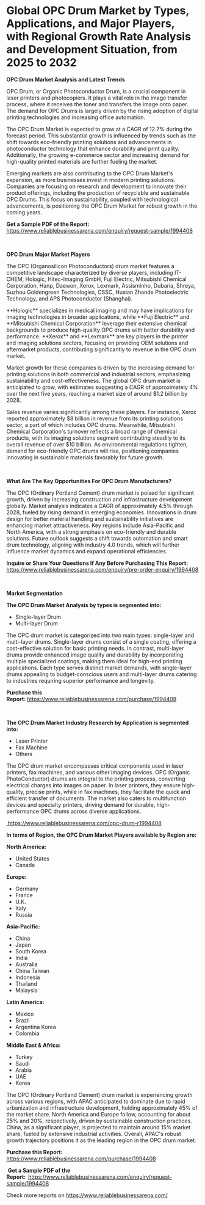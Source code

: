 <p><h1>Global OPC Drum Market by Types, Applications, and Major Players, with Regional Growth Rate Analysis and Development Situation, from 2025 to 2032</h1></p><p><strong>OPC Drum Market Analysis and Latest Trends</strong></p>
<p><p>OPC Drum, or Organic Photoconductor Drum, is a crucial component in laser printers and photocopiers. It plays a vital role in the image transfer process, where it receives the toner and transfers the image onto paper. The demand for OPC Drums is largely driven by the rising adoption of digital printing technologies and increasing office automation.</p><p>The OPC Drum Market is expected to grow at a CAGR of 12.7% during the forecast period. This substantial growth is influenced by trends such as the shift towards eco-friendly printing solutions and advancements in photoconductor technology that enhance durability and print quality. Additionally, the growing e-commerce sector and increasing demand for high-quality printed materials are further fueling the market.</p><p>Emerging markets are also contributing to the OPC Drum Market's expansion, as more businesses invest in modern printing solutions. Companies are focusing on research and development to innovate their product offerings, including the production of recyclable and sustainable OPC Drums. This focus on sustainability, coupled with technological advancements, is positioning the OPC Drum Market for robust growth in the coming years.</p></p>
<p><strong>Get a Sample PDF of the Report:&nbsp;</strong> <a href="https://www.reliablebusinessarena.com/enquiry/request-sample/1994408?utm_campaign=2335&utm_medium=2&utm_source=Github&utm_content=ia&utm_term=11022025&utm_id=opc-drum">https://www.reliablebusinessarena.com/enquiry/request-sample/1994408</a></p>
<p>&nbsp;</p>
<p><strong>OPC Drum Major Market Players</strong></p>
<p><p>The OPC (Organosilicon Photoconductors) drum market features a competitive landscape characterized by diverse players, including IT-CHEM, Hologic, Hitec-Imaging GmbH, Fuji Electric, Mitsubishi Chemical Corporation, Hanp, Daewon, Xerox, Lexmark, Assisminho, Dubaria, Shreya, Suzhou Goldengreen Technologies, CSSC, Huaian Zhande Photoelectric Technology, and APS Photoconductor (Shanghai).</p><p>**Hologic** specializes in medical imaging and may have implications for imaging technologies in broader applications, while **Fuji Electric** and **Mitsubishi Chemical Corporation** leverage their extensive chemical backgrounds to produce high-quality OPC drums with better durability and performance. **Xerox** and **Lexmark** are key players in the printer and imaging solutions sectors, focusing on providing OEM solutions and aftermarket products, contributing significantly to revenue in the OPC drum market.</p><p>Market growth for these companies is driven by the increasing demand for printing solutions in both commercial and industrial sectors, emphasizing sustainability and cost-effectiveness. The global OPC drum market is anticipated to grow, with estimates suggesting a CAGR of approximately 4% over the next five years, reaching a market size of around $1.2 billion by 2028.</p><p>Sales revenue varies significantly among these players. For instance, Xerox reported approximately $8 billion in revenue from its printing solutions sector, a part of which includes OPC drums. Meanwhile, Mitsubishi Chemical Corporation's turnover reflects a broad range of chemical products, with its imaging solutions segment contributing steadily to its overall revenue of over $10 billion. As environmental regulations tighten, demand for eco-friendly OPC drums will rise, positioning companies innovating in sustainable materials favorably for future growth.</p></p>
<p>&nbsp;</p>
<p><strong>What Are The Key Opportunities For OPC Drum Manufacturers?</strong></p>
<p><p>The OPC (Ordinary Portland Cement) drum market is poised for significant growth, driven by increasing construction and infrastructure development globally. Market analysis indicates a CAGR of approximately 4.5% through 2028, fueled by rising demand in emerging economies. Innovations in drum design for better material handling and sustainability initiatives are enhancing market attractiveness. Key regions include Asia-Pacific and North America, with a strong emphasis on eco-friendly and durable solutions. Future outlook suggests a shift towards automation and smart drum technology, aligning with industry 4.0 trends, which will further influence market dynamics and expand operational efficiencies.</p></p>
<p><strong>Inquire or Share Your Questions If Any Before Purchasing This Report:</strong> <a href="https://www.reliablebusinessarena.com/enquiry/pre-order-enquiry/1994408?utm_campaign=2335&utm_medium=2&utm_source=Github&utm_content=ia&utm_term=11022025&utm_id=opc-drum">https://www.reliablebusinessarena.com/enquiry/pre-order-enquiry/1994408</a></p>
<p>&nbsp;</p>
<p><strong>Market Segmentation</strong></p>
<p><strong>The OPC Drum Market Analysis by types is segmented into:</strong></p>
<p><ul><li>Single-layer Drum</li><li>Multi-layer Drum</li></ul></p>
<p><p>The OPC drum market is categorized into two main types: single-layer and multi-layer drums. Single-layer drums consist of a single coating, offering a cost-effective solution for basic printing needs. In contrast, multi-layer drums provide enhanced image quality and durability by incorporating multiple specialized coatings, making them ideal for high-end printing applications. Each type serves distinct market demands, with single-layer drums appealing to budget-conscious users and multi-layer drums catering to industries requiring superior performance and longevity.</p></p>
<p><strong>Purchase this Report:&nbsp;</strong><a href="https://www.reliablebusinessarena.com/purchase/1994408?utm_campaign=2335&utm_medium=2&utm_source=Github&utm_content=ia&utm_term=11022025&utm_id=opc-drum">https://www.reliablebusinessarena.com/purchase/1994408</a></p>
<p>&nbsp;</p>
<p><strong>The OPC Drum Market Industry Research by Application is segmented into:</strong></p>
<p><ul><li>Laser Printer</li><li>Fax Machine</li><li>Others</li></ul></p>
<p><p>The OPC drum market encompasses critical components used in laser printers, fax machines, and various other imaging devices. OPC (Organic PhotoConductor) drums are integral to the printing process, converting electrical charges into images on paper. In laser printers, they ensure high-quality, precise prints, while in fax machines, they facilitate the quick and efficient transfer of documents. The market also caters to multifunction devices and specialty printers, driving demand for durable, high-performance OPC drums across diverse applications.</p></p>
<p><a href="https://www.reliablebusinessarena.com/opc-drum-r1994408?utm_campaign=2335&utm_medium=2&utm_source=Github&utm_content=ia&utm_term=11022025&utm_id=opc-drum">&nbsp;https://www.reliablebusinessarena.com/opc-drum-r1994408</a></p>
<p><strong>In terms of Region, the OPC Drum Market Players available by Region are:</strong></p>
<p>
    <p> <strong> North America: </strong>
        <ul>
            <li>United States</li>
            <li>Canada</li>
        </ul>
        </p> 
    <p> <strong> Europe: </strong>
        <ul>
            <li>Germany</li>
            <li>France</li>
            <li>U.K.</li>
            <li>Italy</li>
            <li>Russia</li>
        </ul>
        </p> 
    <p> <strong> Asia-Pacific: </strong>
        <ul>
            <li>China</li>
            <li>Japan</li>
            <li>South Korea</li>
            <li>India</li>
            <li>Australia</li>
            <li>China Taiwan</li>
            <li>Indonesia</li>
            <li>Thailand</li>
            <li>Malaysia</li>
        </ul>
        </p> 
    <p> <strong> Latin America: </strong>
        <ul>
            <li>Mexico</li>
            <li>Brazil</li>
            <li>Argentina Korea</li>
            <li>Colombia</li>
        </ul>
        </p> 
    <p> <strong> Middle East & Africa: </strong>
        <ul>
            <li>Turkey</li>
            <li>Saudi</li>
            <li>Arabia</li>
            <li>UAE</li>
            <li>Korea</li>
        </ul>
    </p>
    </p>
<p><p>The OPC (Ordinary Portland Cement) drum market is experiencing growth across various regions, with APAC anticipated to dominate due to rapid urbanization and infrastructure development, holding approximately 45% of the market share. North America and Europe follow, accounting for about 25% and 20%, respectively, driven by sustainable construction practices. China, as a significant player, is projected to maintain around 15% market share, fueled by extensive industrial activities. Overall, APAC's robust growth trajectory positions it as the leading region in the OPC drum market.</p></p>
<p><strong>Purchase this Report: </strong><a href="https://www.reliablebusinessarena.com/purchase/1994408?utm_campaign=2335&utm_medium=2&utm_source=Github&utm_content=ia&utm_term=11022025&utm_id=opc-drum">https://www.reliablebusinessarena.com/purchase/1994408</a></p>
<p>&nbsp;<strong>Get a Sample PDF of the Report:&nbsp;&nbsp;</strong><a href="https://www.reliablebusinessarena.com/enquiry/request-sample/1994408?utm_campaign=2335&utm_medium=2&utm_source=Github&utm_content=ia&utm_term=11022025&utm_id=opc-drum">https://www.reliablebusinessarena.com/enquiry/request-sample/1994408</a></p>
<p><strong></strong></p>
<p>Check more reports on <a href="https://www.reliablebusinessarena.com/?utm_campaign=2335&utm_medium=2&utm_source=Github&utm_content=ia&utm_term=11022025&utm_id=opc-drum">https://www.reliablebusinessarena.com/</a></p>